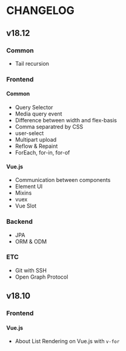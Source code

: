 # CHANGELOG

## v18.12

### Common
- Tail recursion

### Frontend

#### Common
- Query Selector
- Media query event
- Difference between width and flex-basis
- Comma separatred by CSS
- user-select
- Multipart upload
- Reflow & Repaint
- ForEach, for-in, for-of

#### Vue.js
- Communication between components
- Element UI
- Mixins
- vuex
- Vue Slot

### Backend
- JPA
- ORM & ODM

### ETC
- Git with SSH
- Open Graph Protocol

## v18.10

### Frontend

#### Vue.js
- About List Rendering on Vue.js with `v-for`

